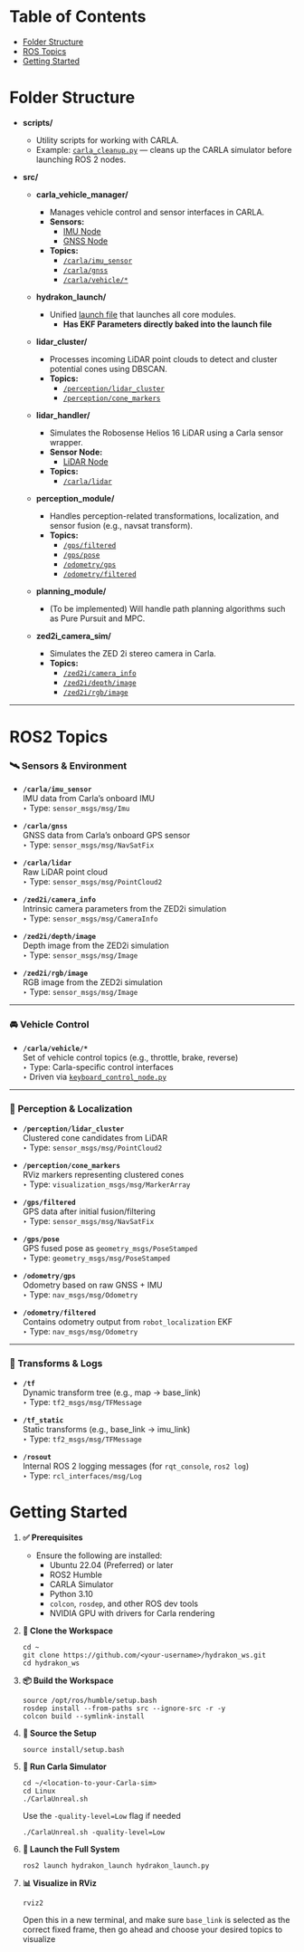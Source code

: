 # Table of Contents
- [Folder Structure](#folder-structure)
- [ROS Topics](#ros2-topics)
- [Getting Started](#getting-started)

# Folder Structure

- **scripts/**
  - Utility scripts for working with CARLA.
  - Example: [`carla_cleanup.py`](scripts/carla_cleanup.py) — cleans up the CARLA simulator before launching ROS 2 nodes.

- **src/**
  - **carla_vehicle_manager/**
    - Manages vehicle control and sensor interfaces in CARLA.
    - **Sensors:**
      - [IMU Node](src/carla_vehicle_manager/carla_vehicle_manager/imu_node.py)
      - [GNSS Node](src/carla_vehicle_manager/carla_vehicle_manager/gnss_node.py)
    - **Topics:**
      - [`/carla/imu_sensor`](#ros2-topics)
      - [`/carla/gnss`](#ros2-topics)
      - [`/carla/vehicle/*`](#ros2-topics)

  - **hydrakon_launch/**
    - Unified [launch file](src/hydrakon_launch/launch/hydrakon_launch.py) that launches all core modules.
      - **Has EKF Parameters directly baked into the launch file**

  - **lidar_cluster/**
    - Processes incoming LiDAR point clouds to detect and cluster potential cones using DBSCAN.
    - **Topics:**
      - [`/perception/lidar_cluster`](#ros2-topics)
      - [`/perception/cone_markers`](#ros2-topics)

  - **lidar_handler/**
    - Simulates the Robosense Helios 16 LiDAR using a Carla sensor wrapper.
    - **Sensor Node:**
      - [LiDAR Node](src/lidar_handler/lidar_handler/lidar_node.py)
    - **Topics:**
      - [`/carla/lidar`](#ros2-topics)

  - **perception_module/**
    - Handles perception-related transformations, localization, and sensor fusion (e.g., navsat transform).
    - **Topics:**
      - [`/gps/filtered`](#ros2-topics)
      - [`/gps/pose`](#ros2-topics)
      - [`/odometry/gps`](#ros2-topics)
      - [`/odometry/filtered`](#ros2-topics)

  - **planning_module/**
    - (To be implemented) Will handle path planning algorithms such as Pure Pursuit and MPC.

  - **zed2i_camera_sim/**
    - Simulates the ZED 2i stereo camera in Carla.
    - **Topics:**
      - [`/zed2i/camera_info`](#ros2-topics)
      - [`/zed2i/depth/image`](#ros2-topics)
      - [`/zed2i/rgb/image`](#ros2-topics)

---

# ROS2 Topics

### 🛰 Sensors & Environment
- **`/carla/imu_sensor`**  
  IMU data from Carla’s onboard IMU  
  ‣ Type: `sensor_msgs/msg/Imu`

- **`/carla/gnss`**  
  GNSS data from Carla’s onboard GPS sensor  
  ‣ Type: `sensor_msgs/msg/NavSatFix`

- **`/carla/lidar`**  
  Raw LiDAR point cloud  
  ‣ Type: `sensor_msgs/msg/PointCloud2`

- **`/zed2i/camera_info`**  
  Intrinsic camera parameters from the ZED2i simulation  
  ‣ Type: `sensor_msgs/msg/CameraInfo`

- **`/zed2i/depth/image`**  
  Depth image from the ZED2i simulation  
  ‣ Type: `sensor_msgs/msg/Image`

- **`/zed2i/rgb/image`**  
  RGB image from the ZED2i simulation  
  ‣ Type: `sensor_msgs/msg/Image`

---

### 🚘 Vehicle Control
- **`/carla/vehicle/*`**  
  Set of vehicle control topics (e.g., throttle, brake, reverse)  
  ‣ Type: Carla-specific control interfaces  
  ‣ Driven via [`keyboard_control_node.py`](src/carla_vehicle_manager/carla_vehicle_manager/keyboard_control_node.py)

---

### 🧠 Perception & Localization
- **`/perception/lidar_cluster`**  
  Clustered cone candidates from LiDAR  
  ‣ Type: `sensor_msgs/msg/PointCloud2`

- **`/perception/cone_markers`**  
  RViz markers representing clustered cones  
  ‣ Type: `visualization_msgs/msg/MarkerArray`

- **`/gps/filtered`**  
  GPS data after initial fusion/filtering  
  ‣ Type: `sensor_msgs/msg/NavSatFix`

- **`/gps/pose`**  
  GPS fused pose as `geometry_msgs/PoseStamped`  
  ‣ Type: `geometry_msgs/msg/PoseStamped`

- **`/odometry/gps`**  
  Odometry based on raw GNSS + IMU  
  ‣ Type: `nav_msgs/msg/Odometry`

- **`/odometry/filtered`**  
  Contains odometry output from `robot_localization` EKF  
  ‣ Type: `nav_msgs/msg/Odometry`

---

### 🧭 Transforms & Logs
- **`/tf`**  
  Dynamic transform tree (e.g., map → base_link)  
  ‣ Type: `tf2_msgs/msg/TFMessage`

- **`/tf_static`**  
  Static transforms (e.g., base_link → imu_link)  
  ‣ Type: `tf2_msgs/msg/TFMessage`

- **`/rosout`**  
  Internal ROS 2 logging messages (for `rqt_console`, `ros2 log`)  
  ‣ Type: `rcl_interfaces/msg/Log`

# Getting Started
1. **✅ Prerequisites**
    - Ensure the following are installed:
        - Ubuntu 22.04 (Preferred) or later
        - ROS2 Humble
        - CARLA Simulator
        - Python 3.10 
        - ``colcon``, ``rosdep``, and other ROS dev tools
        - NVIDIA GPU with drivers for Carla rendering
2. **📁 Clone the Workspace**
    ```shell
    cd ~
    git clone https://github.com/<your-username>/hydrakon_ws.git
    cd hydrakon_ws
    ```
3. **📦 Build the Workspace**
    ```shell
    source /opt/ros/humble/setup.bash
    rosdep install --from-paths src --ignore-src -r -y
    colcon build --symlink-install
    ```
4. **🔧 Source the Setup**
    ```shell
    source install/setup.bash
    ```
5. **🧪 Run Carla Simulator**
    ```shell
    cd ~/<location-to-your-Carla-sim>
    cd Linux
    ./CarlaUnreal.sh 
    ```

    Use the `-quality-level=Low` flag if needed
    ```shell
    ./CarlaUnreal.sh -quality-level=Low
    ```
6. **🚗 Launch the Full System**
    ```shell
    ros2 launch hydrakon_launch hydrakon_launch.py
    ```
7. **📊 Visualize in RViz**
    ```
    rviz2
    ```
    Open this in a new terminal, and make sure `base_link` is selected as the correct fixed frame, then go ahead and choose your desired topics to visualize